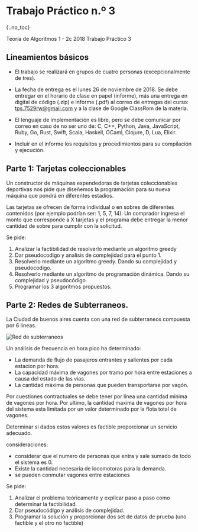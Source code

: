 Trabajo Práctico n.º 3
======================
{:.no_toc}

Teoría de Algoritmos 1 - 2c 2018
Trabajo Práctico 3

## Lineamientos básicos

- El trabajo se realizará en grupos de cuatro personas (excepcionalmente de tres).

- La fecha de entrega es el lunes 26 de noviembre de 2018. Se debe entregar en el horario de clase en papel (informe), más una entrega en digital de código (.zip) e informe (.pdf) al correo de entregas del curso: tps.7529rw@gmail.com y a la clase de Google ClassRom de la materia.

- El lenguaje de implementación es libre, pero se debe comunicar por correo en caso de no ser uno de: C, C++, Python, Java, JavaScript, Ruby, Go, Rust, Swift, Scala, Haskell, OCaml, Clojure, D, Lua, Elixir.

- Incluir en el informe los requisitos y procedimientos para su compilación y ejecución.

## Parte 1: Tarjetas coleccionables

Un constructor de máquinas expendedoras de tarjetas coleccionables deportivas nos pide que diseñemos la programación para su nueva máquina que pondrá en diferentes estadios. 

Las tarjetas se ofrecen de forma individual o en sobres de diferentes contenidos (por ejemplo podrían ser: 1, 5, 7, 14). Un comprador ingresa el monto que corresponde a X tarjetas y el programa debe entregar la menor cantidad de sobre para cumplir con la solicitud.

Se pide:

1. Analizar la factibilidad de resolverlo mediante un algoritmo greedy
2. Dar pseudocodigo y analisis de complejidad para el punto 1.
3. Resolverlo mediante un algoritmo greedy. Dando su complejidad y pseudocodigo.
4. Resolverlo mediante un algoritmo de programación dinámica. Dando su complejidad y pseudocódigo
5. Programar los 3 algoritmos propuestos. 

## Parte 2: Redes de Subterraneos. 

La Ciudad de buenos aires cuenta con una red de subterraneos compuesta por 6 lineas.

![Red de subterraneos](/tda/images/SubteMapa3.png)

Un análisis de frecuencia en hora pico ha determinado:

- La demanda de flujo de pasajeros entrantes y salientes por cada estacion por hora. 
- La capacidad máxima de vagones por tramo por hora entre estaciones a causa del estado de las vias.
- La cantidad máxima de personas que pueden transportarse por vagón.

Por cuestiones contractuales se debe tener por linea una cantidad minima de vagones por hora. Por ultimo, la cantidad maxima de vagones por hora del sistema esta limitada por un valor determinado por la flota total de vagones.

Determinar si dados estos valores es factible proporcionar un servicio adecuado.

consideraciones:

- considerar que el numero de personas que entra y sale sumado de todo el sistema es 0.
- Existe la cantidad necesaria de locomotoras para la demanda.
- se pueden conmutar vagones entre estaciones

Se pide:

1. Analizar el problema teóricamente y explicar paso a paso como determinar la factibilidad.
2. Dar pseudocódigo y análisis de complejidad.
3. Programar la solución y proporcionar dos set de datos de prueba (uno factible y el otro no factible)